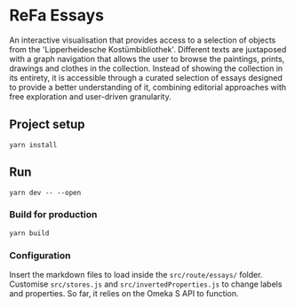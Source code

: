 # ReFa Essays

An interactive visualisation that provides access to a selection of objects from the 'Lipperheidesche Kostümbibliothek'.
Different texts are juxtaposed with a graph navigation that allows the user to browse the paintings, prints, drawings and clothes in the collection. Instead of showing the collection in its entirety, it is accessible through a curated selection of essays designed to provide a better understanding of it, combining editorial approaches with free exploration and user-driven granularity.

## Project setup

```
yarn install
```

## Run
```
yarn dev -- --open
```

### Build for production
```
yarn build
```

### Configuration

Insert the markdown files to load inside the `src/route/essays/` folder.
Customise `src/stores.js` and `src/invertedProperties.js` to change labels and properties.
So far, it relies on the Omeka S API to function.
